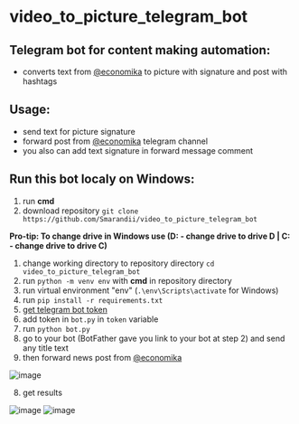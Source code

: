 # video_to_picture_telegram_bot

## Telegram bot for content making automation:
- converts text from [@economika](https://t.me/economika) to picture with signature and post with hashtags

## Usage:
- send text for picture signature
- forward post from [@economika](https://t.me/economika) telegram channel
- you also can add text signature in forward message comment

## Run this bot localy on Windows:
1. run **cmd**
2. download repository `git clone https://github.com/Smarandii/video_to_picture_telegram_bot`

**Pro-tip: To change drive in Windows use (D: - change drive to drive D | C: - change drive to drive C)**
1. change working directory to repository directory `cd video_to_picture_telegram_bot`
1. run `python -m venv env` with **cmd** in repository directory
1. run virtual environment "env" (`.\env\Scripts\activate` for Windows)
1. run `pip install -r requirements.txt`
2. [get telegram bot token](t.me/BotFather)
3. add token in `bot.py` in `token` variable
4. run `python bot.py`
5. go to your bot (BotFather gave you link to your bot at step 2) and send any title text
6. then forward news post from [@economika](https://t.me/economika)

![image](https://user-images.githubusercontent.com/48328325/200105688-51326a7b-5bc3-4ed3-8584-8252cc4e4009.png)

8. get results

![image](https://user-images.githubusercontent.com/48328325/200105706-b665685d-57d8-4561-8277-4d3cc3cfb36d.png)
![image](https://user-images.githubusercontent.com/48328325/200105715-3988a5dc-b805-41fe-8092-c125bdf106de.png)

